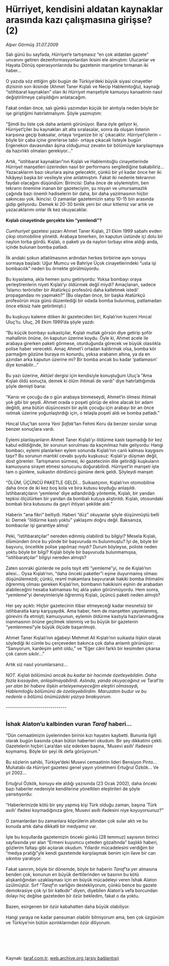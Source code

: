# Hürriyet, kendisini aldatan kaynaklar arasında kazı çalışmasına girişse? (2)

*Alper Görmüş 31.07.2009*

<div class="taraf_structure_2col_1zq">
<div class="margen_n">



 <p>Salı günü bu sayfada, <i>Hürriyet</i>’e tartışmasız “en çok aldatılan gazete” unvanını getiren dezenformasyonlardan ikisini ele almıştım: Ulucanlar ve Hayata Dönüş operasyonlarında bu gazetenin manşetine tırmanan iki haber... <br/><br/>O yazıda söz ettiğim gibi bugün de Türkiye’deki büyük siyasi cinayetler dizisinin son ikisinde (Ahmet Taner Kışlalı ve Necip Hablemitoğlu), kaynağı “istihbarat kaynakları” olan iki <i>Hürriyet</i> manşetiyle kamuoyu kanaatinin nasıl değiştirilmeye çalışıldığını anlatacağım. <br/><br/>Fakat ondan önce, salı günkü yazımdan küçük bir alıntıyla neden böyle bir işe giriştiğimi hatırlatmalıyım. Şöyle yazmıştım: <br/><br/>“Şimdi bu liste çok daha anlamlı görünüyor. Bana öyle geliyor ki, <i>Hürriyet</i>’çiler bu kaynakları alt alta sıralasalar, sonra da oluşan listenin karşısına geçip baksalar, ortaya ‘organize bir iş’ çıkacaktır. <i>Hürriyet</i>’çilerin –böyle bir çaba içine girerlerse tabii- ortaya çıkacak listeyle bugün Ergenekon davasından âşina olduğumuz zevatın bir bölümüyle karşılaşmaya da hazırlıklı olmaları gerekiyor...” <br/><br/>Artık, “istihbarat kaynakları”nın Kışlalı ve Hablemitoğlu cinayetlerinde <i>Hürriyet</i> manşetleri üzerinden nasıl bir performans sergilediğine bakabiliriz... Yazacaklarım bazı okurlara aşina gelecektir, çünkü bir yıl kadar önce her iki hikâyeyi başka bir vesileyle yine anlatmıştım. Fakat iki nedenle tekrarının faydalı olacağını düşündüm: Birincisi: Daha önce de söylemiştim, ben tekrarın önemine inanan bir gazeteciyim, şu nisyan ve umursamazlık çağında bazı önemli hadiselerin bir daha, bir daha yazılmasının hiçbir sakıncası yok. İkincisi: O zamanlar gazetemizin satışı 10-15 bin arasında gidip geliyordu. Demek ki 20-30 binlik yeni bir okur kitlemiz var artık ve yazacaklarımı onlar ilk kez okuyacaklar.<b> <br/><br/>Kışlalı cinayetinde gerçekte kim “yemlendi”?</b><i> <br/><br/>Cumhuriyet </i>gazetesi yazarı Ahmet Taner Kışlalı, 21 Ekim 1999 sabahı evden çıkıp otomobiline yöneldi. Arabaya binerken, ön kaputun üstünde içi dolu bir naylon torba gördü. Kışlalı, o paketi ya da naylon torbayı eline aldığı anda, içinde bulunan bomba patladı. <br/><br/>İlk andaki şokun atlatılmasının ardından herkes birbirine aynı soruyu sormaya başladı: Uğur Mumcu ve Bahriye Üçok cinayetlerindeki “usta işi bombacılık” neden bu örnekte görülmüyordu. <br/><br/>Bu kıyaslama, akla hemen şunu getiriyordu: Yoksa bombayı oraya yerleştirenlerin niyeti Kışlalı’yı öldürmek değil miydi? Amaçlanan, sadece ‘İslamcı teröristler bir Atatürkçü profesörü daha katletmek istedi’ propagandası mı yapmaktı?” (Bu olaydan önce, bir başka Atatürkçü profesörün imza günü düzenlediği bir odada bomba bulunmuş, patlamadan önce etkisiz hale getirilmişti.) <br/><br/>Bu kuşkuyu kaleme döken iki gazeteciden biri, Kışlalı’nın kuzeni Hıncal Uluç’tu. Uluç, 26 Ekim 1999’da şöyle yazdı: <br/><br/>“Bu küçük bombayı suikastçılar, Kışlalı mutlak görsün diye getirip şoför mahallinin önüne, ön kaputun üzerine koydu. Öyle ki, Ahmet acele ile arabaya girerken paketi görmese, oturduğunda görecek ve büyük olasılıkla polise haber verecekti. Amaç Ahmet’i ortadan kaldırmak olsa, bomba kör parmağım gözüne buraya mı konurdu, yoksa arabanın altına, ya da en azından arka kaputun üzerine mi? Bir bomba ancak bu kadar ‘patlamasın’ diye konabilir...” <br/><br/>Bu yazı üzerine, <i>Aktüel</i> dergisi için kendisiyle konuştuğum Uluç’a “Ama Kışlalı öldü sonuçta, demek ki ölüm ihtimali de vardı” diye hatırlattığımda şöyle demişti bana: <br/><br/>“Karısı ve çocuğu da o gün arabaya binmeseydi, Ahmet’in ölmesi ihtimali yok gibi bir şeydi. Ahmet orada o poşeti görüp de eline alacak bir adam değildi, ama bütün düşüncesini bir aylık çocuğu için arabayı bir an önce ısıtmak üzerine yoğunlaştırdığı için, o telaşla poşeti aldı ve bomba patladı.” <br/><br/>Hıncal Uluç’tan sonra <i>Yeni Şafak</i>’tan Fehmi Koru da benzer sorular sorup benzer sonuçlara vardı. <br/><br/>Eylemi planlayanların Ahmet Taner Kışlalı’yı öldürme kastı taşımadığı bir kez kabul edildiğinde, bir sorunun sorulması da kaçınılmaz hale geliyordu: Hangi bombacı, eylemi planlarken eylem sonunda Kışlalı’nın canlı kalması kaygısını taşır? Bu sorunun mantıkî cevabı şuydu kuşkusuz: Kışlalı’yı düşman değil, dost görenler. Tartışmanın sürmesi, iki gazetecinin dile getirdiği kuşkuların kamuoyuna sirayet etmesi sonucunu doğurabilirdi. <i>Hürriyet</i>’in manşeti işte tam o günlere, suikastın dördüncü gününe denk geldi. Şöyleydi manşet: <br/><br/>“ÖLÜM, ÜÇÜNCÜ PAKETLE GELDİ... Suikastçının, Kışlalı’nın otomobiline daha önce de iki kez boş kola ve bira kutusu koyduğu anlaşıldı. İstihbaratçıların ‘yemleme’ diye adlandırdığı yöntemle, Kışlalı, bir yandan tepkisi ölçülürken bir yandan da bombalı kutuya alıştırıldı. Kışlalı, otosundaki bombalı bira kutusunu da gayri ihtiyari şekilde aldı.” <br/><br/>Haberin “ana fikri” belliydi. Haberi “düz” okuyanlar şöyle düşünmüştü belli ki: Demek “öldürme kastı yoktu” yaklaşımı doğru değil. Baksanıza, bombacılar işi garantiye almış! <br/><br/>Peki, “istihbaratçılar” nereden edinmiş olabilirdi bu bilgiyi? Mesela Kışlalı, ölümünden önce bu yönde bir başvuruda mı bulunmuştu? İyi de, böyle bir başvuru, öncelikle polise yapılmaz mıydı? Durum böyleyse, poliste neden yoktu böyle bir bilgi? Kışlalı böyle bir başvuruda bulunmamışsa, “istihbaratçılar” bilgiyi nereden almıştı? <br/><br/>Zaten sonraki günlerde ne polis teyit etti “yemleme”yi, ne de Kışlalı’nın ailesi... Oysa Kışlalı’nın, “daha önceki paketler”i eşine duyurmamış olması düşünülemezdi; çünkü, resmî makamlara başvurarak hakiki bomba ihtimalini öğrenmiş olması gereken Kışlalı’nın, bombanın hakikisini eşinin de arabadan alabileceğini hesaba katmaması hiç akla yakın görünmüyordu. Hem sonra, “yemleme”yi deneyimleriyle öğrenmiş Kışlalı, üçüncü paketi neden almıştı? <br/><br/>Her şey açıktı: Hiçbir gazetecinin itibar etmeyeceği kadar mesnetsiz bir istihbaratla karşı karşıyaydık. Ama haber, hem de manşetten yayımlanmış, görevini ifa etmişti; kamuoyunun, eylemin öldürme kastıyla hazırlanmadığına inanmasının önüne geçilmek istenmiş ve bu büyük bir gazetenin “yemlenmesi”yle büyük ölçüde başarılmıştı. <br/><br/>Ahmet Taner Kışlalı’nın ağabeyi Mehmet Ali Kışlalı’nın suikasta ilişkin olarak söylediği iki cümle bu çerçeveden bakınca çok daha anlamlı görünüyor: “Sanıyorum, kardeşim şehit oldu,” ve “Eğer câni farklı bir kesimden çıkarsa çok canım sıkılır...” <br/><br/>Artık siz nasıl yorumlarsanız...<i> <br/><br/>NOT. Kışlalı bölümünü ancak bu kadar bir hacimde özetleyebildim. Daha fazla kıssaydım, anlaşılmayabilirdi. Aslında, yanda okuyacağınız ve </i>Taraf<i>’ta yer alan bir habere ilişkin erteleyemeyeceğim eleştiri olmasaydı, Hablemitoğlu bölümünü de özetleyebilirdim. Maruzatım budur ve bu nedenle o bölümü önümüzdeki yazıya bırakıyorum.</i> <br/><br/>------------------------------<i></i> <br/><br/><br/><font size="4"><strong>İshak Alaton’u kalbinden vuran <i>Taraf</i> haberi... </strong></font><br/><br/>“Dün cemaatimizin üyelerinden birinin kızı hayatını kaybetti. Bununla ilgili olarak bugün basında çıkan bütün haberleri okudum. Bir şey dikkatimi çekti. Gazetelerin hiçbiri Lara’dan söz ederken başına, ‘Musevi asıllı’ ifadesini koymamış. Böyle bir şeyi ilk defa görüyorum.” <br/><br/>Bu sözlerin sahibi, Türkiye’deki Musevi cemaatinin lideri Bensiyon Pinto... Muhatabı da <i>Hürriyet </i>gazetesi genel yayın yönetmeni Ertuğrul Özkök... Ve yıl 2002... <br/><br/>Ertuğrul Özkök, konuyu ele aldığı yazısında (23 Ocak 2002), daha önceki bazı haberler nedeniyle kendilerine yöneltilen eleştirileri de şöyle yansıtıyordu: <br/><br/>“Haberlerinizde kötü bir şey yapmış kişi Türk olduğu zaman, başına ‘Türk asıllı’ ifadesi koymadığınıza göre, Musevi asıllı ifadesini niye koyuyorsunuz?” <br/><br/>O zamanlardan bu zamanlara köprülerin altından çok sular aktı ve bu konuda artık daha dikkatli bir medyamız var. <br/><br/>İşte bu koşullarda gazetemizin önceki günkü (28 temmuz) sayısının birinci sayfasında yer alan “Ermeni kuyumcu çeteden gözaltında” başlıklı haberi, gözlerim faltaşı gibi açılarak okudum. Yıllardır mücadelesini verdiğim bir “medya pratiği”yle kendi gazetemde karşılaşmak benim için ilave bir can sıkıntısı yaratıyor. <br/><br/>Fakat sanırım, böyle bir dönemde, böyle bir haberin <i>Taraf</i>’ta yer almasına benden çok, konunun en büyük dertlilerinden ve basının bu kötü alışkanlığından uzaklaşması için en büyük mücadeleyi veren İshak Alaton üzülmüştür. Sırf “<i>Taraf</i>’ın varlığını destekliyorum, çünkü bence bu gazete demokrasiye çok iyi bir katkıdır” diyen, diyebilen Alaton’a vefa borcundan dolayı hiç değilse gazeteden bir özür bekledim, fakat o da yoktu. <br/><br/>Bazen, esirgenen bir özür kabahatten daha büyük olabiliyor. <br/><br/>Hangi yaraya ne kadar pansuman olabilir bilmiyorum ama, ben çok üzgünüm ve Türkiye’nin bütün azınlıklarından özür diliyorum.</p>
<br/>
<br/>
<br/>



<br/>


<div id="taraf_not">
</div>

</div>


</div>

Kaynak: [taraf.com.tr](http://www.taraf.com.tr:80/makale/6810.htm), [web.archive.org (arşiv bağlantısı)](http://web.archive.org/web/20090831023910/http://www.taraf.com.tr:80/makale/6810.htm)
